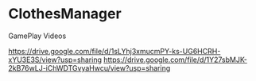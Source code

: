 # ClothesManager

GamePlay Videos
 
https://drive.google.com/file/d/1sLYhj3xmucmPY-ks-UG6HCRH-xYU3E3S/view?usp=sharing
https://drive.google.com/file/d/1Y27sbMJK-2kB76wLJ-iChWDTGvyaHwcu/view?usp=sharing
